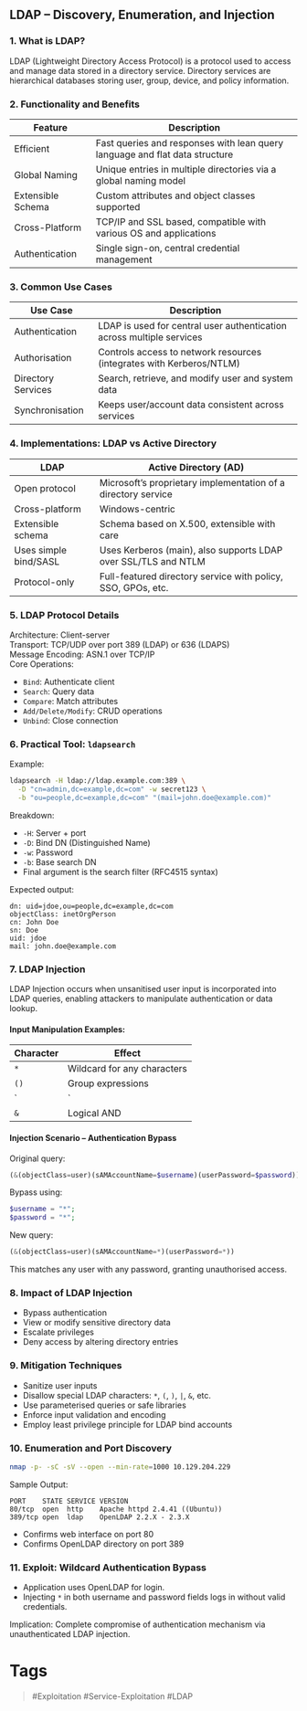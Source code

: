 ## LDAP – Discovery, Enumeration, and Injection
### 1. What is LDAP?

LDAP (Lightweight Directory Access Protocol) is a protocol used to access and manage data stored in a directory service. Directory services are hierarchical databases storing user, group, device, and policy information.
### 2. Functionality and Benefits

| Feature           | Description                                                                 |
| ----------------- | --------------------------------------------------------------------------- |
| Efficient         | Fast queries and responses with lean query language and flat data structure |
| Global Naming     | Unique entries in multiple directories via a global naming model            |
| Extensible Schema | Custom attributes and object classes supported                              |
| Cross-Platform    | TCP/IP and SSL based, compatible with various OS and applications           |
| Authentication    | Single sign-on, central credential management                               |
### 3. Common Use Cases

| Use Case           | Description                                                           |
| ------------------ | --------------------------------------------------------------------- |
| Authentication     | LDAP is used for central user authentication across multiple services |
| Authorisation      | Controls access to network resources (integrates with Kerberos/NTLM)  |
| Directory Services | Search, retrieve, and modify user and system data                     |
| Synchronisation    | Keeps user/account data consistent across services                    |
### 4. Implementations: LDAP vs Active Directory

| LDAP                  | Active Directory (AD)                                          |
| --------------------- | -------------------------------------------------------------- |
| Open protocol         | Microsoft’s proprietary implementation of a directory service  |
| Cross-platform        | Windows-centric                                                |
| Extensible schema     | Schema based on X.500, extensible with care                    |
| Uses simple bind/SASL | Uses Kerberos (main), also supports LDAP over SSL/TLS and NTLM |
| Protocol-only         | Full-featured directory service with policy, SSO, GPOs, etc.   |
### 5. LDAP Protocol Details

Architecture: Client-server  
Transport: TCP/UDP over port 389 (LDAP) or 636 (LDAPS)  
Message Encoding: ASN.1 over TCP/IP  
Core Operations:

- `Bind`: Authenticate client    
- `Search`: Query data
- `Compare`: Match attributes
- `Add/Delete/Modify`: CRUD operations
- `Unbind`: Close connection
### 6. Practical Tool: `ldapsearch`

Example:

```bash
ldapsearch -H ldap://ldap.example.com:389 \
  -D "cn=admin,dc=example,dc=com" -w secret123 \
  -b "ou=people,dc=example,dc=com" "(mail=john.doe@example.com)"
```

Breakdown:

- `-H`: Server + port    
- `-D`: Bind DN (Distinguished Name)
- `-w`: Password
- `-b`: Base search DN
- Final argument is the search filter (RFC4515 syntax)

Expected output:

```
dn: uid=jdoe,ou=people,dc=example,dc=com
objectClass: inetOrgPerson
cn: John Doe
sn: Doe
uid: jdoe
mail: john.doe@example.com
```
### 7. LDAP Injection

LDAP Injection occurs when unsanitised user input is incorporated into LDAP queries, enabling attackers to manipulate authentication or data lookup.
#### Input Manipulation Examples:

| Character | Effect                      |
| --------- | --------------------------- |
| `*`       | Wildcard for any characters |
| `()`      | Group expressions           |
| `         | `                           |
| `&`       | Logical AND                 |
#### Injection Scenario – Authentication Bypass

Original query:

```php
(&(objectClass=user)(sAMAccountName=$username)(userPassword=$password))
```

Bypass using:

```php
$username = "*";
$password = "*";
```

New query:

```php
(&(objectClass=user)(sAMAccountName=*)(userPassword=*))
```

This matches any user with any password, granting unauthorised access.
### 8. Impact of LDAP Injection

- Bypass authentication    
- View or modify sensitive directory data
- Escalate privileges
- Deny access by altering directory entries
### 9. Mitigation Techniques

- Sanitize user inputs    
- Disallow special LDAP characters: `*`, `(`, `)`, `|`, `&`, etc.
- Use parameterised queries or safe libraries
- Enforce input validation and encoding
- Employ least privilege principle for LDAP bind accounts
### 10. Enumeration and Port Discovery

```bash
nmap -p- -sC -sV --open --min-rate=1000 10.129.204.229
```

Sample Output:

```
PORT    STATE SERVICE VERSION
80/tcp  open  http    Apache httpd 2.4.41 ((Ubuntu))
389/tcp open  ldap    OpenLDAP 2.2.X - 2.3.X
```

- Confirms web interface on port 80
- Confirms OpenLDAP directory on port 389
### 11. Exploit: Wildcard Authentication Bypass

- Application uses OpenLDAP for login.    
- Injecting `*` in both username and password fields logs in without valid credentials.

Implication: Complete compromise of authentication mechanism via unauthenticated LDAP injection.
# Tags
> #Exploitation #Service-Exploitation #LDAP